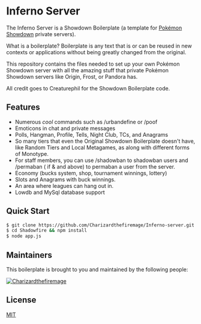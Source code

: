 # Inferno Server

The Inferno Server is a Showdown Boilerplate (a template for [Pokémon Showdown](https://github.com/Zarel/Pokemon-Showdown)
private servers).

What is a boilerplate? Boilerplate is any text that is or can be reused in new
contexts or applications without being greatly changed from the original.

This repository contains the files needed to set up your own Pokémon Showdown
server with all the amazing stuff that private Pokémon Showdown servers like
Origin, Frost, or Pandora has.

All credit goes to Creaturephil for the Showdown Boilerplate code. 


## Features

- Numerous *cool* commands such as /urbandefine or /poof
- Emoticons in chat and private messages
- Polls, Hangman, Profile, Tells, Night Club, TCs, and Anagrams
- So many tiers that even the Original Showdown Boilerplate doesn't have, like Random Tiers and Local Metagames, as along with different forms of Monotype.
- For staff members, you can use /shadowban to shadowban users and /permaban ( if & and above) to permaban a user from the server.
- Economy (bucks system, shop, tournament winnings, lottery)
- Slots and Anagrams with buck winnings.
- An area where leagues can hang out in. 
- Lowdb and MySql database support

## Quick Start

```bash
$ git clone https://github.com/Charizardthefiremage/Inferno-server.git
$ cd Shadowfire && npm install
$ node app.js
```

## Maintainers

This boilerplate is brought to you and maintained by the following people:


[![Charizardthefiremage](https://avatars1.githubusercontent.com/u/14117114?v=3&s=96)](https://github.com/charizardthefiremage)       


## License

[MIT](LICENSE)

